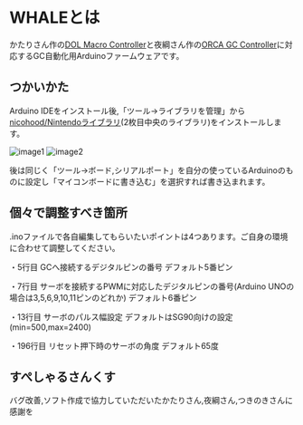 # WHALEとは
かたりさん作の[DOL Macro Controller](https://ux.getuploader.com/DOL_Macro)と夜綱さん作の[ORCA GC Controller](https://www.dropbox.com/sh/8a7bms06wmhnlxr/AADWmI8nNTtx7VraTaGLY2oPa/%E3%83%9D%E3%82%B1%E3%83%A2%E3%83%B3/%E6%AF%94%E8%BC%83%E7%9A%84%E5%AE%9F%E7%94%A8%E6%80%A7%E3%81%AE%E3%81%82%E3%82%8B%E3%83%84%E3%83%BC%E3%83%AB/ORCA%20GC%20Controller)に対応するGC自動化用Arduinoファームウェアです。
## つかいかた
Arduino IDEをインストール後,「ツール→ライブラリを管理」から[nicohood/Nintendoライブラリ](https://github.com/NicoHood/Nintendo)(2枚目中央のライブラリ)をインストールします。

![image1](https://assets.st-note.com/production/uploads/images/46427464/picture_pc_2e562a7018659842e390ea9b2eab9ca0.png)
![image2](https://assets.st-note.com/production/uploads/images/46427555/picture_pc_7ac12adf8ace1f7c9470dbe3e6a72b99.png)

後は同じく「ツール→ボード,シリアルポート」を自分の使っているArduinoのものに設定し「マイコンボードに書き込む」を選択すれば書き込まれます。
## 個々で調整すべき箇所
.inoファイルで各自編集してもらいたいポイントは4つあります。ご自身の環境に合わせて調整してください。

・5行目 GCへ接続するデジタルピンの番号 デフォルト5番ピン

・7行目 サーボを接続するPWMに対応したデジタルピンの番号(Arduino UNOの場合は3,5,6,9,10,11ピンのどれか) デフォルト6番ピン

・13行目 サーボのパルス幅設定 デフォルトはSG90向けの設定(min=500,max=2400)

・196行目 リセット押下時のサーボの角度 デフォルト65度

## すぺしゃるさんくす
バグ改善,ソフト作成で協力していただいたかたりさん,夜綱さん,つきのきさんに感謝を
